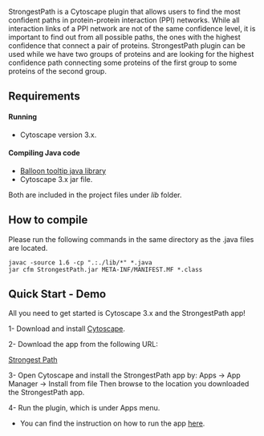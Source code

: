 StrongestPath is a Cytoscape plugin that allows users to find the most confident paths in protein-protein interaction (PPI) networks. While all interaction links of a PPI network are not of the same confidence level, it is important to find out from all possible paths, the ones with the highest confidence that connect a pair of proteins. StrongestPath plugin can be used while we have two groups of proteins and are looking for the highest confidence path connecting some proteins of the first group to some proteins of the second group.

## Requirements

#### Running
* Cytoscape version 3.x.

#### Compiling Java code 
* [Balloon tooltip java library](https://balloontip.java.net)
* Cytoscape 3.x jar file.

Both are included in the project files under _lib_ folder.


## How to compile

Please run the following commands in the same directory as the .java files are located.
```
javac -source 1.6 -cp ".:./lib/*" *.java
jar cfm StrongestPath.jar META-INF/MANIFEST.MF *.class
```



## Quick Start - Demo

All you need to get started is Cytoscape 3.x and the StrongestPath app!

1- Download and install [Cytoscape](http://www.cytoscape.org).

2- Download the app from the following URL:

[Strongest Path](http://apps.cytoscape.org/apps/strongestpath)

<!-- 3- More detailed information can be found in the Installation Section. -->

3- Open Cytoscape and install the StrongestPath app by:
Apps -> App Manager -> Install from file
Then browse to the location you downloaded the StrongestPath app.

4- Run the plugin, which is under Apps menu.

* You can find the instruction on how to run the app [here](https://github.com/strpaths/release/wiki/How-to-run-the-app).
